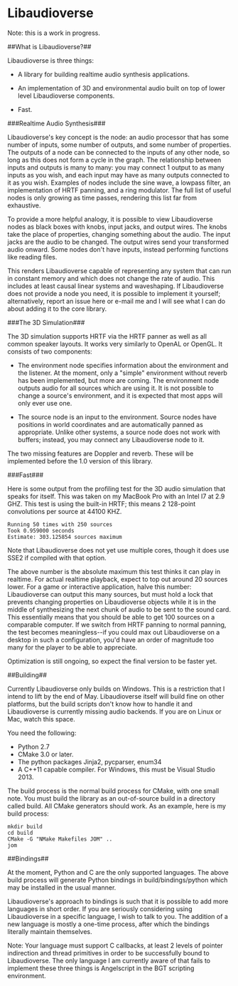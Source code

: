 Libaudioverse
==============
Note: this is a work in progress.

##What is Libaudioverse?##

Libaudioverse is three things:

- A library for building realtime audio synthesis applications.

- An implementation of 3D and environmental audio built on top of lower level Libaudioverse components.

- Fast.

###Realtime Audio Synthesis###

Libaudioverse's key concept is the node: an audio processor that has some number of inputs, some number of outputs, and some number of properties.  The outputs of a node can be connected to the inputs of any other node, so long as this does not form a cycle in the graph.  The relationship between inputs and outputs is many to many: you may connect 1 output to as many inputs as you wish, and each input may have as many outputs connected to it as you wish.  Examples of nodes include the sine wave, a lowpass filter, an implementation of HRTF panning, and a ring modulator.  The full list of useful nodes is only growing as time passes, rendering this list far from exhaustive.

To provide a more helpful analogy, it is possible to view Libaudioverse nodes as black boxes with knobs, input jacks, and output wires.  The knobs take the place of properties, changing something about the audio.  The input jacks are the audio to be changed.  The output wires send your transformed audio onward.  Some nodes don't have inputs, instead performing functions like reading files.

This renders Libaudioverse capable of representing any system that can run in constant memory and which does not change the rate of audio.  This includes at least causal linear systems and waveshaping.  If Libaudioverse does not provide a node you need, it is possible to implement it yourself; alternatively, report an issue here or e-mail me and I will see what I can do about adding it to the core library.

###The 3D Simulation###

The 3D simulation supports HRTF via the HRTF panner as well as all common speaker layouts.  It works very similarly to OpenAL or OpenGL.  It consists of two components:

- The environment node specifies information about the environment and the listener.  At the moment, only a "simple" environment without reverb has been implemented, but more are coming.  The environment node outputs audio for all sources which are using it.  It is not possible to change a source's environment, and it is expected that most apps will only ever use one.

- The source node is an input to the environment.  Source nodes have positions in world coordinates and are automatically panned as appropriate.  Unlike other systems, a source node does not work with buffers; instead, you may connect any Libaudioverse node to it.

The two missing features are Doppler and reverb.  These will be implemented before the 1.0 version of this library.

###Fast###

Here is some output from the profiling test for the 3D audio simulation that speaks for itself.  This was taken on my MacBook Pro with an Intel I7 at 2.9 GHZ.  This test is using the built-in HRTF; this means 2 128-point convolutions per source at 44100 KHZ.

~~~
Running 50 times with 250 sources
Took 0.959000 seconds
Estimate: 303.125854 sources maximum
~~~

Note that Libaudioverse does not yet use multiple cores, though it does use SSE2 if compiled with that option.

The above number is the absolute maximum this test thinks it can play in realtime.  For actual realtime playback, expect to top out around 20 sources lower.  For a game or interactive application, halve this number: Libaudioverse can output this many sources, but must hold a lock that prevents changing properties on Libaudioverse objects while it is in the middle of synthesizing the next chunk of audio to be sent to the sound card.  This essentially means that you should be able to get 100 sources on a comparable computer.  If we switch from HRTF panning to normal panning, the test becomes meaningless--if you could max out Libaudioverse on a desktop in such a configuration, you'd have an order of magnitude too many for the player to be able to appreciate.

Optimization is still ongoing, so expect the final version to be faster yet.

##Building##

Currently Libaudioverse only builds on Windows.  This is  a restriction that I intend to lift by the end of May.  Libaudioverse itself will build fine on other platforms, but the build scripts don't know how to handle it and Libaudioverse is currently missing audio backends.  If you are on Linux or Mac, watch this space.

You need the following:

- Python 2.7
- CMake 3.0 or later.
- The python packages Jinja2, pycparser, enum34
- A C++11 capable compiler.  For Windows, this must be Visual Studio 2013.

The build process is the normal build process for CMake, with one small note.  You must build the library as an out-of-source build in a directory called build.  All CMake generators should work.  As an example, here is my build process:

~~~
mkdir build
cd build
CMake -G "NMake Makefiles JOM" ..
jom
~~~

##Bindings##

At the moment, Python and C are the only supported languages.  The above build process will generate Python bindings in build/bindings/python which may be installed in the usual manner.

Libaudioverse's approach to bindings is such that it is possible to add more languages in short order.  If you are seriously considering using Libaudioverse in a specific language, I wish to talk to you.  The addition of a new language is mostly a one-time process, after which the bindings literally maintain themselves.

Note: Your language must support C callbacks, at least 2 levels of pointer indirection and thread primitives in order to be successfully bound to Libaudioverse. The only language I am currently aware of that fails to implement these three things is Angelscript in the BGT scripting environment.
